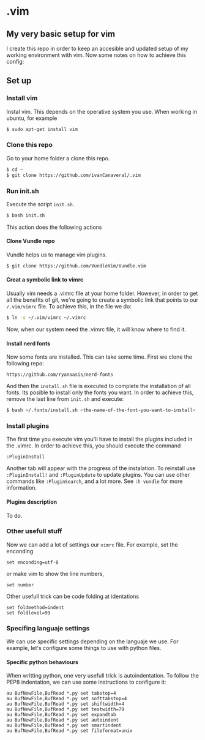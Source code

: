 # .vim
## My very basic setup for vim

I create this repo in order to keep an accesible and updated setup of my working
environment with vim. Now some notes on how to achieve this config:

## Set up

### Install vim

Instal vim. This depends on the operative system you use. When working in ubuntu, for example

```bash
$ sudo apt-get install vim
```

### Clone this repo

Go to your home folder a clone this repo.

```bash
$ cd ~
$ git clone https://github.com/ivanCanaveral/.vim
```

### Run init.sh

Execute the script `init.sh`.

```bash
$ bash init.sh
```

This action does the following actions

#### Clone Vundle repo

Vundle helps us to manage vim plugins.

```bash
$ git clone https://github.com/VundleVim/Vundle.vim
```


#### Creat a symbolic link to vimrc

Usually vim needs a .vimrc file at your home folder. However, in order to get all the benefits of git, we're going to create a symbolic link that points to our `/.vim/vimrc` file. To achieve this, in the file we do:

```bash
$ ln -s ~/.vim/vimrc ~/.vimrc
```

Now, when our system need the .vimrc file, it will know where to find it.


#### Install nerd fonts

Now some fonts are installed. This can take some time. First we clone the following repo:

```
https://github.com/ryanoasis/nerd-fonts
```

And then the `install.sh` file is executed to complete the installation of all fonts. Its posible to install only the fonts you want. In order to achieve this, remove the last line from `init.sh` and execute:

```bash
$ bash ~/.fonts/install.sh <the-name-of-the-font-you-want-to-install>
```

### Install plugins

The first time you execute vim you'll have to install the plugins included in the .vimrc. In order to achieve this, you should execute the command

```vim
:PluginInstall
```

Another tab will appear with the progress of the instalation. To reinstall use `:PluginInstall!` and `:PluginUpdate` to update plugins. You can use other commands like `:PluginSearch`, and a lot more. See `:h vundle` for more information.

#### Plugins description

To do.


### Other usefull stuff

Now we can add a lot of settings our `vimrc` file. For example, set the enconding

```vim
set enconding=utf-8
```

or make vim to show the line numbers,

```vim
set number
```

Other usefull trick can be code folding at identations

```vim
set foldmethod=indent
set foldlevel=99
```

### Specifing languaje settings

We can use specific settings depending on the languaje we use. For example, let's configure some things to use with python files.

#### Specific python behaviours

When writting python, one very usefull trick is autoindentation. To follow the PEP8 indentation, we can use some instructions to configure it:

```vim
au BufNewFile,BufRead *.py set tabstop=4
au BufNewFile,BufRead *.py set softtabstop=4
au BufNewFile,BufRead *.py set shiftwidth=4
au BufNewFile,BufRead *.py set textwidth=79
au BufNewFile,BufRead *.py set expandtab
au BufNewFile,BufRead *.py set autoindent
au BufNewFile,BufRead *.py set smartindent
au BufNewFile,BufRead *.py set fileformat=unix
```
